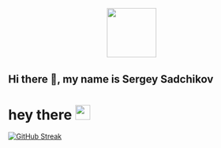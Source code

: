 <div id="header" align="center">
  <img src="https://media.giphy.com/media/M9gbBd9nbDrOTu1Mqx/giphy.gif" width="100"/>
  
  <img src="https://komarev.com/ghpvc/?username=sadchikovsg&style=flat-square&color=blue" alt=""/>
</div>



## Hi there 👋, my name is Sergey Sadchikov
<h1>
  hey there
  <img src="https://i.giphy.com/media/v1.Y2lkPTc5MGI3NjExN2NueXd1cnFqZjM5Y24zN3I4dG1hOWppdjJkYnkwc3Ftb2N4YTJrZyZlcD12MV9pbnRlcm5hbF9naWZfYnlfaWQmY3Q9Zw/dWesBcTLavkZuG35MI/giphy.gif" width="30px"/>
</h1>


[![GitHub Streak](https://github-readme-streak-stats.herokuapp.com?user=sadchikovsg&theme=dark&hide_border=true)](https://git.io/streak-stats)
